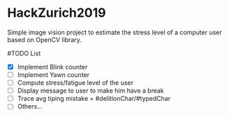 # HackZurich2019

Simple image vision project to estimate the stress level of a computer user based on OpenCV library.



#TODO List
- [x] Implement Blink counter
- [ ] Implement Yawn counter
- [ ] Compute stress/fatigue level of the user
- [ ] Display message to user to make him have a break
- [ ] Trace avg tiping mistake = #delitionChar/#typedChar
- [ ] Others...
